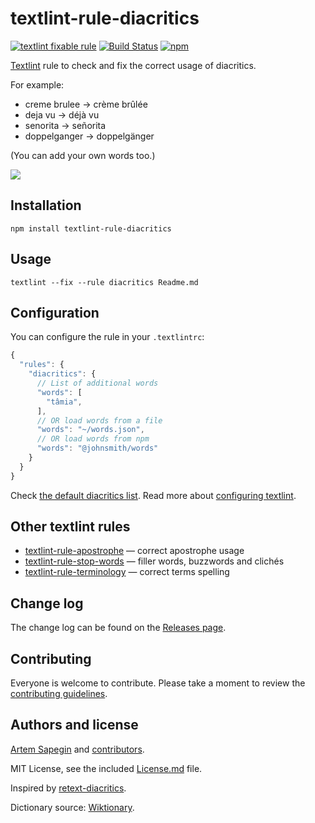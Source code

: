 # textlint-rule-diacritics

[![textlint fixable rule](https://img.shields.io/badge/textlint-fixable-green.svg?style=social)](https://textlint.github.io/) [![Build Status](https://travis-ci.org/sapegin/textlint-rule-diacritics.svg)](https://travis-ci.org/sapegin/textlint-rule-diacritics) [![npm](https://img.shields.io/npm/v/textlint-rule-diacritics.svg)](https://www.npmjs.com/package/textlint-rule-diacritics)

[Textlint](https://github.com/textlint/textlint) rule to check and fix the correct usage of diacritics.

For example:

- creme brulee → crème brûlée
- deja vu → déjà vu
- senorita → señorita
- doppelganger → doppelgänger

(You can add your own words too.)

![](https://d3vv6lp55qjaqc.cloudfront.net/items/2U143Z0i3p3G0i1Q0i1D/textlint-rule-diacritics.png)

## Installation

```shell
npm install textlint-rule-diacritics
```

## Usage

```shell
textlint --fix --rule diacritics Readme.md
```

## Configuration

You can configure the rule in your `.textlintrc`:

```js
{
  "rules": {
    "diacritics": {
      // List of additional words
      "words": [
        "tâmia",
      ],
      // OR load words from a file
      "words": "~/words.json",
      // OR load words from npm
      "words": "@johnsmith/words"
    }
  }
}
```

Check [the default diacritics list](./words.json). Read more about [configuring textlint](https://github.com/textlint/textlint/blob/master/docs/configuring.md).

## Other textlint rules

- [textlint-rule-apostrophe](https://github.com/sapegin/textlint-rule-apostrophe) — correct apostrophe usage
- [textlint-rule-stop-words](https://github.com/sapegin/textlint-rule-stop-words) — filler words, buzzwords and clichés
- [textlint-rule-terminology](https://github.com/sapegin/textlint-rule-terminology) — correct terms spelling

## Change log

The change log can be found on the [Releases page](https://github.com/sapegin/textlint-rule-diacritics/releases).

## Contributing

Everyone is welcome to contribute. Please take a moment to review the [contributing guidelines](Contributing.md).

## Authors and license

[Artem Sapegin](http://sapegin.me) and [contributors](https://github.com/sapegin/textlint-rule-diacritics/graphs/contributors).

MIT License, see the included [License.md](License.md) file.

Inspired by [retext-diacritics](https://github.com/wooorm/retext-diacritics).

Dictionary source: [Wiktionary](https://en.wiktionary.org/wiki/Appendix:English_words_with_diacritics).
